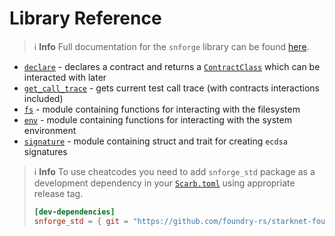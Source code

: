 # Library Reference

> ℹ️ **Info**
> Full documentation for the `snforge` library can be found [here](https://delevoxdg.github.io/starknet-foundry/snforge_std/).

* [`declare`](snforge-library/declare.md) - declares a contract and returns
  a [`ContractClass`](snforge-library/contract_class.md) which can be interacted with later
* [`get_call_trace`](snforge-library/get_call_trace.md) - gets current test call trace (with contracts interactions
  included)
* [`fs`](snforge-library/fs.md) - module containing functions for interacting with the filesystem
* [`env`](snforge-library/env.md) - module containing functions for interacting with the system environment
* [`signature`](snforge-library/signature.md) - module containing struct and trait for creating `ecdsa` signatures

> ℹ️ **Info**
> To use cheatcodes you need to add `snforge_std` package as a development dependency in
> your [`Scarb.toml`](https://docs.swmansion.com/scarb/docs/guides/dependencies.html#development-dependencies)
> using appropriate release tag.
> ```toml
> [dev-dependencies]
> snforge_std = { git = "https://github.com/foundry-rs/starknet-foundry.git", tag = "v0.12.0" }
> ```
